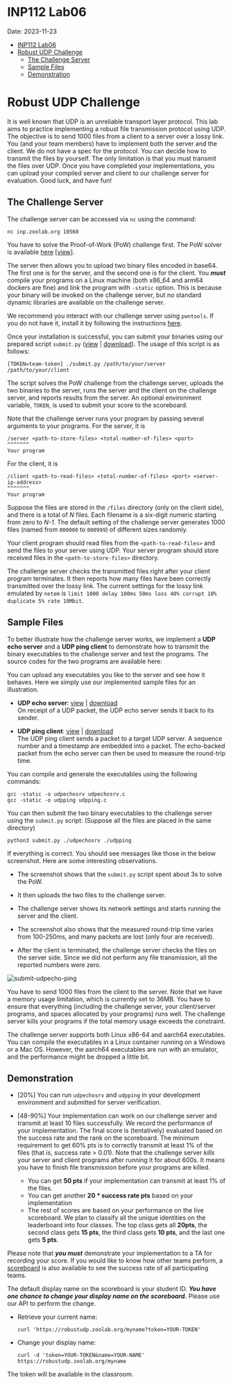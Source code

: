 INP112 Lab06
============

Date: 2023-11-23

*   [INP112 Lab06](https://md.zoolab.org/s/4_lWMcBug#INP112-Lab06 "INP112 Lab06")
*   [Robust UDP Challenge](https://md.zoolab.org/s/4_lWMcBug#Robust-UDP-Challenge "Robust UDP Challenge")
    *   [The Challenge Server](https://md.zoolab.org/s/4_lWMcBug#The-Challenge-Server "The Challenge Server")
    *   [Sample Files](https://md.zoolab.org/s/4_lWMcBug#Sample-Files "Sample Files")
    *   [Demonstration](https://md.zoolab.org/s/4_lWMcBug#Demonstration "Demonstration")

[](https://md.zoolab.org/s/4_lWMcBug#Robust-UDP-Challenge "Robust-UDP-Challenge")Robust UDP Challenge
=====================================================================================================

It is well known that UDP is an unreliable transport layer protocol. This lab aims to practice implementing a robust file transmission protocol using UDP. The objective is to send 1000 files from a client to a server over a lossy link. You (and your team members) have to implement both the server and the client. We do not have a spec for the protocol. You can decide how to transmit the files by yourself. The only limitation is that you must transmit the files over UDP. Once you have completed your implementations, you can upload your compiled server and client to our challenge server for evaluation. Good luck, and have fun!

[](https://md.zoolab.org/s/4_lWMcBug#The-Challenge-Server "The-Challenge-Server")The Challenge Server
-----------------------------------------------------------------------------------------------------

The challenge server can be accessed via `nc` using the command:

    nc inp.zoolab.org 10560
    

You have to solve the Proof-of-Work (PoW) challenge first. The PoW solver is available [here](https://inp.zoolab.org/netprog/lab06/solpow.py) \[[view](https://inp.zoolab.org/code.html?file=netprog/lab06/solpow.py)\].

The server then allows you to upload two binary files encoded in base64. The first one is for the server, and the second one is for the client. You _**must**_ compile your programs on a Linux machine (both x86\_64 and arm64 dockers are fine) and link the program with `-static` option. This is because your binary will be invoked on the challenge server, but no standard dynamic libraries are available on the challenge server.

We recommend you interact with our challenge server using `pwntools`. If you do not have it, install it by following the instructions [here](https://md.zoolab.org/s/EleTCdAQ5).

Once your installation is successful, you can submit your binaries using our prepared script `submit.py` ([view](https://inp.zoolab.org/code.html?file=netprog/lab06/submit.py) | [download](https://inp.zoolab.org/netprog/lab06/submit.py)). The usage of this script is as follows:

    [TOKEN=team-token] ./submit.py /path/to/your/server /path/to/your/client
    

The script solves the PoW challenge from the challenge server, uploads the two binaries to the server, runs the server and the client on the challenge server, and reports results from the server. An optional environment variable, `TOKEN`, is used to submit your score to the scoreboard.

Note that the challenge server runs your program by passing several arguments to your programs. For the server, it is

    /server <path-to-store-files> <total-number-of-files> <port>
    ^^^^^^^
    Your program
    

For the client, it is

    /client <path-to-read-files> <total-number-of-files> <port> <server-ip-address>
    ^^^^^^^
    Your program
    

Suppose the files are stored in the `/files` directory (only on the client side), and there is a total of _N_ files. Each filename is a six-digit numeric starting from zero to _N-1_. The default setting of the challenge server generates 1000 files (named from `000000` to `000999`) of different sizes randomly.

Your client program should read files from the `<path-to-read-files>` and send the files to your server using UDP. Your server program should store received files in the `<path-to-store-files>` directory.

The challenge server checks the transmitted files right after your client program terminates. It then reports how many files have been correctly transmitted over the lossy link. The current settings for the lossy link emulated by `netem` is `limit 1000 delay 100ms 50ms loss 40% corrupt 10% duplicate 5% rate 10Mbit`.

[](https://md.zoolab.org/s/4_lWMcBug#Sample-Files "Sample-Files")Sample Files
-----------------------------------------------------------------------------

To better illustrate how the challenge server works, we implement a **UDP echo server** and a **UDP ping client** to demonstrate how to transmit the binary executables to the challenge server and test the programs. The source codes for the two programs are available here:

You can upload any executables you like to the server and see how it behaves. Here we simply use our implemented sample files for an illustration.

*   **UDP echo server**: [view](https://inp.zoolab.org/code.html?file=netprog/lab06/udpechosrv.c) | [download](https://inp.zoolab.org/netprog/lab06/udpechosrv.c)  
    On receipt of a UDP packet, the UDP echo server sends it back to its sender.
    
*   **UDP ping client**: [view](https://inp.zoolab.org/code.html?file=netprog/lab06/udpping.c) | [download](https://inp.zoolab.org/netprog/lab06/udpping.c)  
    The UDP ping client sends a packet to a target UDP server. A sequence number and a timestamp are embedded into a packet. The echo-backed packet from the echo server can then be used to measure the round-trip time.
    

You can compile and generate the executables using the following commands:

    gcc -static -o udpechosrv udpechosrv.c
    gcc -static -o udpping udpping.c
    

You can then submit the two binary executables to the challenge server using the `submit.py` script: (Suppose all the files are placed in the same directory)

    python3 submit.py ./udpechosrv ./udpping
    

If everything is correct. You should see messages like those in the below screenshot. Here are some interesting observations.

*   The screenshot shows that the `submit.py` script spent about 3s to solve the PoW.
    
*   It then uploads the two files to the challenge server.
    
*   The challenge server shows its network settings and starts running the server and the client.
    
*   The screenshot also shows that the measured round-trip time varies from 100-250ms, and many packets are lost (only four are received).
    
*   After the client is terminated, the challenge server checks the files on the server side. Since we did not perform any file transmission, all the reported numbers were zero.
    

![submit-udpecho-ping](https://inp.zoolab.org/netprog/lab06/submit-udpecho-ping.png)

You have to send 1000 files from the client to the server. Note that we have a memory usage limitation, which is currently set to 36MB. You have to ensure that everything (including the challenge server, your client/server programs, and spaces allocated by your programs) runs well. The challenge server kills your programs if the total memory usage exceeds the constraint.

The challenge server supports both Linux x86-64 and aarch64 executables. You can compile the executables in a Linux container running on a Windows or a Mac OS. However, the aarch64 executables are run with an emulator, and the performance might be dropped a little bit.

[](https://md.zoolab.org/s/4_lWMcBug#Demonstration "Demonstration")Demonstration
--------------------------------------------------------------------------------

*   \[20%\] You can run `udpechosrv` and `udpping` in your development environment and submitted for server verification.
    
*   \[48-90%\] Your implementation can work on our challenge server and transmit at least 10 files successfully. We record the performance of your implementation. The final score is (tentatively) evaluated based on the success rate and the rank on the scoreboard. The minimum requirement to get 60% pts is to correctly transmit at least 1% of the files (that is, success rate > 0.01). Note that the challenge server _kills_ your server and client programs after running it for about 600s. It means you have to finish file transmission before your programs are killed.
    
    *   You can get **50 pts** if your implementation can transmit at least 1% of the files.
    *   You can get another **20 \* success rate pts** based on your implementation
    *   The rest of scores are based on your performance on the live scoreboard. We plan to classify all the unique identities on the leaderboard into four classes. The top class gets all **20pts**, the second class gets **15 pts**, the third class gets **10 pts**, and the last one gets **5 pts**.
    

Please note that _**you must**_ demonstrate your implementation to a TA for recording your score. If you would like to know how other teams perform, a [scoreboard](https://robustudp.zoolab.org/) is also available to see the success rate of all participating teams.

The default display name on the scoreboard is your student ID. _**You have one chance to change your display name on the scoreboard.**_ Please use our API to perform the change.

*   Retrieve your current name:
    
        curl 'https://robustudp.zoolab.org/myname?token=YOUR-TOKEN'
        
    
*   Change your display name:
    
        curl -d 'token=YOUR-TOKEN&name=YOUR-NAME' https://robustudp.zoolab.org/myname
        
    

The token will be available in the classroom.

